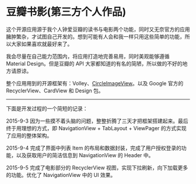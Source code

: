 # 豆瓣书影(第三方个人作品)

这个开源应用源于我个人钟爱豆瓣的读书与电影两个功能，同时又无奈官方的应用臃肿繁杂，才试图自己开发的。想到可能有人会和我一样只用这些简单的功能，所以大家如果喜欢就最好来了。

我会尽量在自己能力范围内，将应用打造地完善易用，同时美观能够遵循 Material Design。但是豆瓣的 API 大家都知道的有名的简陋，所以做的不好的地方请原谅。

整个应用用到的开源框架有：Volley、[CircleImageView](https://github.com/hdodenhof/CircleImageView)。以及 Google 官方的 RecyclerView、CardView 和 Design 包。

---

下面是开发过程的一个简短的记录：

2015-9-3 因为一些摸不着头脑的问题，整整折腾了三天才把框架搭建起来。最后终于用理想的方式，即 NavigationView + TabLayout + ViewPager 的方式实现了应用的整体架构。

2015-9-4 完成了界面中列表 Item 的布局和数据封装，完成了用户授权登录的功能，以及获取用户的简洁信息到 NavigationView 的 Header 中。

2015-9-5 完成了电影部分的 RecyclerView 视图，实现下拉刷新，向下加载更多的功能。优化了 NavigationView 中的 UI 效果。